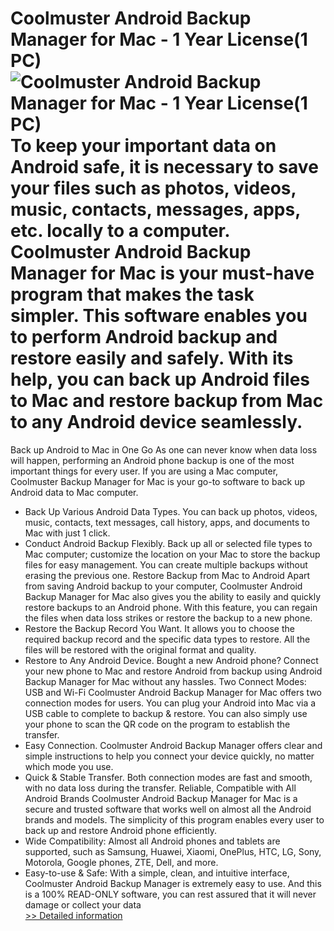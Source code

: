 # Coolmuster Android Backup Manager for Mac - 1 Year License(1 PC)<br />![Coolmuster Android Backup Manager for Mac - 1 Year License(1 PC)](https://mycommerce.akamaized.net/api/pimages/P300995848/BIG/300995848.PNG)<br />To keep your important data on Android safe, it is necessary to save your files such as photos, videos, music, contacts, messages, apps, etc. locally to a computer. Coolmuster Android Backup Manager for Mac is your must-have program that makes the task simpler. This software enables you to perform Android backup and restore easily and safely. With its help, you can back up Android files to Mac and restore backup from Mac to any Android device seamlessly.
Back up Android to Mac in One Go
As one can never know when data loss will happen, performing an Android phone backup is one of the most important things for every user. If you are using a Mac computer, Coolmuster Backup Manager for Mac is your go-to software to back up Android data to Mac computer.
* Back Up Various Android Data Types. You can back up photos, videos, music, contacts, text messages, call history, apps, and documents to Mac with just 1 click.
* Conduct Android Backup Flexibly. Back up all or selected file types to Mac computer; customize the location on your Mac to store the backup files for easy management. You can create multiple backups without erasing the previous one.
Restore Backup from Mac to Android
Apart from saving Android backup to your computer, Coolmuster Android Backup Manager for Mac also gives you the ability to easily and quickly restore backups to an Android phone. With this feature, you can regain the files when data loss strikes or restore the backup to a new phone.
* Restore the Backup Record You Want. It allows you to choose the required backup record and the specific data types to restore. All the files will be restored with the original format and quality.
* Restore to Any Android Device. Bought a new Android phone? Connect your new phone to Mac and restore Android from backup using Android Backup Manager for Mac without any hassles.
Two Connect Modes: USB and Wi-Fi
Coolmuster Android Backup Manager for Mac offers two connection modes for users. You can plug your Android into Mac via a USB cable to complete to backup & restore. You can also simply use your phone to scan the QR code on the program to establish the transfer.
* Easy Connection. Coolmuster Android Backup Manager offers clear and simple instructions to help you connect your device quickly, no matter which mode you use.
* Quick & Stable Transfer. Both connection modes are fast and smooth, with no data loss during the transfer.
Reliable, Compatible with All Android Brands
Coolmuster Android Backup Manager for Mac is a secure and trusted software that works well on almost all the Android brands and models. The simplicity of this program enables every user to back up and restore Android phone efficiently.
* Wide Compatibility: Almost all Android phones and tablets are supported, such as Samsung, Huawei, Xiaomi, OnePlus, HTC, LG, Sony, Motorola, Google phones, ZTE, Dell, and more.
* Easy-to-use & Safe: With a simple, clean, and intuitive interface, Coolmuster Android Backup Manager is extremely easy to use. And this is a 100% READ-ONLY software, you can rest assured that it will never damage or collect your data<br />[>> Detailed information](https://secure.shareit.com/shareit/product.html?productid=300995848&affiliateid=200057808)